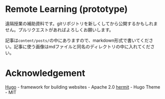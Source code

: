 # Remote Learning (prototype)
遠隔授業の補助資料です。gitリポジトリを新しくしてから公開するかもしれません。プルリクエストがあればよろしくお願いします。

記事は`content/posts/`の中にありますので、markdown形式で書いてください。記事に使う画像はmdファイルと同名のディレクトリの中に入れてください。

# Acknowledgement
[Hugo](https://gohugo.io) - framework for building websites - Apache 2.0
[hermit](https://github.com/Track3/hermit) - Hugo Theme - MIT